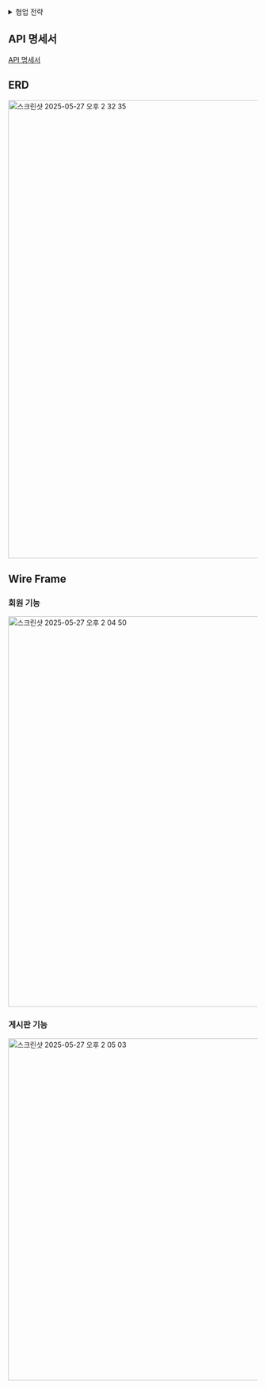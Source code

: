 <details>
<summary>협업 전략</summary>

## 본 프로젝트는 Git을 활용한 효율적인 협업을 위해 다음과 같은 전략을 따른다.

### 1. 브랜치 전략 수립
프로젝트의 안정성과 개발 효율성을 위해 명확한 브랜치 전략을 수립한다.

`Main/Master` 브랜치: 항상 안정적인 프로덕션 코드만 유지한다. 배포 가능한 상태의 코드가 반영된다.</br>
`Dev` 브랜치: 개발 중인 기능들이 통합되는 브랜치이다. `Main` 브랜치로 병합되기 전 충분한 테스트를 거치는 용도로 활용한다.</br>
`Feature` 브랜치: 새로운 기능 개발 시 `Dev` 브랜치에서 분기하여 생성한다. (예: feature/add-user-login)</br>
`Bugfix` 브랜치: 버그 수정 시 `Dev` 브랜치에서 분기하여 생성한다. (예: bugfix/fix-payment-error)</br>
`Hotfix` 브랜치: 긴급한 버그 수정 시 `Main` 브랜치에서 직접 분기하여 생성한다.</br>

### 2. 작업 시작 전 로컬 저장소 최신화
새로운 작업을 시작하기 전에 항상 로컬 브랜치를 원격 저장소의 최신 상태로 업데이트해야 한다.

예시: `git pull origin dev`

### 3. 새 브랜치 생성 및 이동
작업 목적을 명확히 드러내도록 간결하고 서술적인 브랜치명을 사용한다.

브랜치명 규칙: feature/기능명, bugfix/버그내용, hotfix/긴급수정내용 등</br>
예시: `feature/add-user-login`, `bugfix/fix-payment-error`</br>
새 브랜치를 생성하고 즉시 해당 브랜치로 이동한다.</br>

git checkout -b [새 브랜치명] </br>
예시: `git checkout -b feature/new-dashboard`

### 4. 기능 개발 및 커밋
새 브랜치에서 작업을 수행하고, 기능 단위로 작고 논리적인 커밋을 생성한다. 커밋 메시지는 변경 내용을 명확하게 설명해야 한다.

예시: `git add . `또는 `git add 파일명`</br>
예시: `git commit -m "기능설명"`

### 5. 작업 브랜치 최신화 (중요)
작업 중 다른 협업자가 기준 브랜치(예: main 또는 dev)에 변경 사항을 푸시했을 수 있다. </br>
병합 충돌을 최소화하기 위해 주기적으로 기준 브랜치의 변경 사항을 작업 브랜치로 가져와야 한다.

기준 브랜치로 이동한다.</br>
예시: `git checkout dev`

기준 브랜치를 최신 상태로 업데이트한다.</br>
예시: `git pull origin dev`

다시 작업 브랜치로 이동한다.</br>
`git checkout [작업 브랜치명]`</br>
예시 : `git checkout feature/new-dashboard`

기준 브랜치의 변경 사항을 작업 브랜치로 병합한다.</br>
예시: `git merge dev`

충돌 발생 시, 충돌을 해결한 후 다시 커밋한다.
충돌 해결 후 예시:</br>
git add . # 또는 git add [충돌 파일명] </br>
git commit -m "Merge conflict resolved"

### 6. 원격 저장소에 푸시
로컬 작업 브랜치를 원격 저장소에 푸시한다.</br>
`git push origin [작업 브랜치명]`</br>
예시: `git push origin feature/new-dashboard`

### 7. Pull Request (PR) 생성
GitHub 웹 UI에서 푸시한 작업 브랜치(Feature,Bugfix)를 **Dev 브랜치로 병합하기 위한** Pull Request를 생성한다.

예시: `git checkout dev` -> `git merge [작업 브랜치명]`

- 변경 내용에 대한 상세한 설명</br>
- 관련 이슈 또는 작업 목록 (있는 경우)</br>
- 코드 리뷰를 요청할 팀원 지정</br>

### 8. 코드 리뷰 및 피드백 반영
지정된 리뷰어들은 PR의 코드를 검토하고 피드백을 제공한다.</br>
피드백을 바탕으로 코드를 수정하고, 수정 사항을 다시 작업 브랜치에 커밋하고 푸시한다.

### 9. 병합 (Merge)
리뷰가 완료되고 2명 이상의 협업 인원으로부터 승인(Approve)을 받은 후, PR을 기준 브랜치로 병합한다.</br>

GitHub에서는 일반적으로 세 가지 병합 옵션을 제공하나, 아래 방식을 선택한다.</br>
Create a merge commit (기본값): 병합 커밋을 생성하여 병합 기록을 명확하게 남긴다.

### 10. 병합된 브랜치 삭제
성공적으로 병합된 작업 브랜치는 더 이상 필요 없으므로 삭제한다.</br>
GitHub PR 페이지에서 병합 후 Delete branch 버튼을 클릭한다.

로컬에서 삭제: `git branch -d [브랜치명]`
원격 브랜치 삭제: `git push origin --delete [브랜치명]`

### 커밋 컨벤션
명확하고 일관된 커밋 기록을 위해 다음과 같은 커밋 컨벤션을 따른다.

`Feat: 구현내용 요약` - 새로운 기능 추가 시</br>
`Fix: 수정내용 요약` - 버그 수정 시</br>
`Rename: 이전 파일명 -> 바꾼 파일명` - 파일 이름 변경 시</br>
`Remove: 삭제한 파일명` - 파일 삭제 시</br>
`Refactor: 리팩토링한 내용` - 코드 리팩토링 시</br>
`Comment: 주석 추가한 내용` - 주석 추가 또는 수정 시
</details>

## API 명세서
[API 명세서](https://documenter.getpostman.com/view/44667399/2sB2qdfKhq)

## ERD
<img width="926" alt="스크린샷 2025-05-27 오후 2 32 35" src="https://github.com/user-attachments/assets/529b682f-5a08-4a25-8faf-dbdcfb3c2374" />

## Wire Frame
### 회원 기능
<img width="789" alt="스크린샷 2025-05-27 오후 2 04 50" src="https://github.com/user-attachments/assets/d7235ece-c78a-462f-8459-c9c099506017" />


### 게시판 기능</br>
<img width="691" alt="스크린샷 2025-05-27 오후 2 05 03" src="https://github.com/user-attachments/assets/79fd1da2-af65-46fc-8700-62bd426ec231" />


